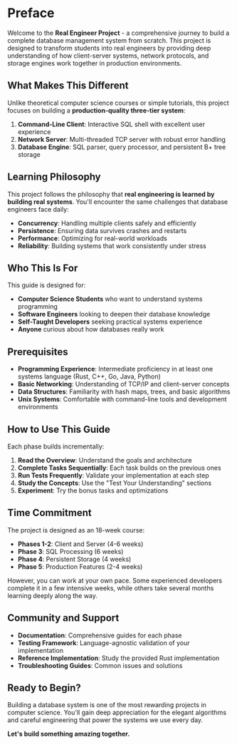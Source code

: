 # Preface

Welcome to the **Real Engineer Project** - a comprehensive journey to build a complete database management system from scratch. This project is designed to transform students into real engineers by providing deep understanding of how client-server systems, network protocols, and storage engines work together in production environments.

## What Makes This Different

Unlike theoretical computer science courses or simple tutorials, this project focuses on building a **production-quality three-tier system**:

1. **Command-Line Client**: Interactive SQL shell with excellent user experience
2. **Network Server**: Multi-threaded TCP server with robust error handling  
3. **Database Engine**: SQL parser, query processor, and persistent B+ tree storage

## Learning Philosophy

This project follows the philosophy that **real engineering is learned by building real systems**. You'll encounter the same challenges that database engineers face daily:

- **Concurrency**: Handling multiple clients safely and efficiently
- **Persistence**: Ensuring data survives crashes and restarts
- **Performance**: Optimizing for real-world workloads
- **Reliability**: Building systems that work consistently under stress

## Who This Is For

This guide is designed for:

- **Computer Science Students** who want to understand systems programming
- **Software Engineers** looking to deepen their database knowledge
- **Self-Taught Developers** seeking practical systems experience
- **Anyone** curious about how databases really work

## Prerequisites

- **Programming Experience**: Intermediate proficiency in at least one systems language (Rust, C++, Go, Java, Python)
- **Basic Networking**: Understanding of TCP/IP and client-server concepts
- **Data Structures**: Familiarity with hash maps, trees, and basic algorithms
- **Unix Systems**: Comfortable with command-line tools and development environments

## How to Use This Guide

Each phase builds incrementally:

1. **Read the Overview**: Understand the goals and architecture
2. **Complete Tasks Sequentially**: Each task builds on the previous ones
3. **Run Tests Frequently**: Validate your implementation at each step
4. **Study the Concepts**: Use the "Test Your Understanding" sections
5. **Experiment**: Try the bonus tasks and optimizations

## Time Commitment

The project is designed as an 18-week course:

- **Phases 1-2**: Client and Server (4-6 weeks)
- **Phase 3**: SQL Processing (6 weeks) 
- **Phase 4**: Persistent Storage (4 weeks)
- **Phase 5**: Production Features (2-4 weeks)

However, you can work at your own pace. Some experienced developers complete it in a few intensive weeks, while others take several months learning deeply along the way.

## Community and Support

- **Documentation**: Comprehensive guides for each phase
- **Testing Framework**: Language-agnostic validation of your implementation
- **Reference Implementation**: Study the provided Rust implementation
- **Troubleshooting Guides**: Common issues and solutions

## Ready to Begin?

Building a database system is one of the most rewarding projects in computer science. You'll gain deep appreciation for the elegant algorithms and careful engineering that power the systems we use every day.

**Let's build something amazing together.**
